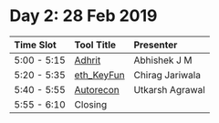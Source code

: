 # Day 2: 28 Feb 2019

| **Time Slot** | **Tool Title** | **Presenter** |
| :--- | :--- | :--- |
| 5:00 - 5:15 | [Adhrit](https://github.com/abhi-r3v0/Adhrit) | Abhishek J M |
| 5:20 - 5:35 | [eth\_KeyFun](https://github.com/Sector443/eth_keyfun) | Chirag Jariwala |
| 5:40 - 5:55 | [Autorecon](https://github.com/agrawalsmart7/AutoRecon) | Utkarsh Agrawal |
| 5:55 - 6:10 | Closing |  |

